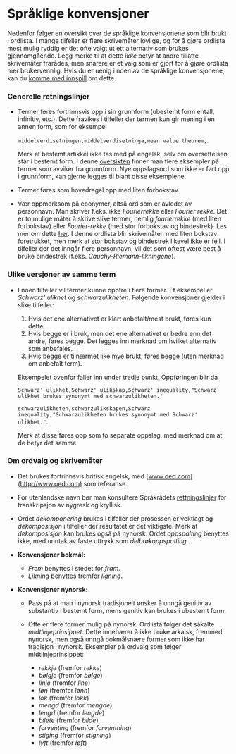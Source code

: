 # Språklige konvensjoner

Nedenfor følger en oversikt over de språklige konvensjonene som blir brukt i ordlista. I mange tilfeller er flere skrivemåter lovlige, og for å gjøre ordlista mest mulig ryddig er det ofte valgt ut ett alternativ som brukes gjennomgående. Legg merke til at dette <i>ikke</i> betyr at andre tillatte skrivemåter frarådes, men snarere er et valg som er gjort for å gjøre ordlista mer brukervennlig. Hvis du er uenig i noen av de språklige konvensjonene, kan du [komme med innspill](dokumentasjon/innspill.md) om dette. 

### Generelle retningslinjer
* Termer føres fortrinnsvis opp i sin grunnform (ubestemt form entall, infinitiv, etc.). Dette fravikes i tilfeller der termen kun gir mening i en annen form, som for eksempel

  `middelverdisetningen,middelverdisetninga,mean value theorem,`.
 
  Merk at bestemt artikkel ikke tas med på engelsk, selv om oversettelsen står i bestemt form. I denne [oversikten](ikke_grunnform_eksempler.md) finner man flere eksempler på termer som avviker fra grunnform. Nye oppslagsord som ikke er ført opp i grunnform, kan gjerne legges til blant disse eksemplene.

* Termer føres som hovedregel opp med liten forbokstav.

* Vær oppmerksom på eponymer, altså ord som er avledet av personnavn. Man skriver f.eks. ikke <i>Fourierrekke</i> eller <i>Fourier rekke</i>. Det er to mulige måter å skrive slike termer, nemlig <i>fourierrekke</i> (med liten forbokstav) eller <i>Fourier-rekke</i> (med stor forbokstav og bindestrek). Les mer om dette [her](http://www.sprakradet.no/sprakhjelp/Skriverad/Ordlister/eponym-i-fysikk-og-kjemi/). I denne ordlista blir skrivemåten med liten bokstav foretrukket, men merk at stor bokstav og bindestrek likevel ikke er feil. I tilfeller der det inngår flere personnavn, vil det som oftest være best å bruke bindestrek (f.eks. <i>Cauchy-Riemann-likningene</i>). 


### Ulike versjoner av samme term
* I noen tilfeller vil termer kunne opptre i flere former. Et eksempel er <i>Schwarz' ulikhet</i> og <i>schwarzulikheten</i>. Følgende konvensjoner gjelder i slike tilfeller:
  1. Hvis det ene alternativet er klart anbefalt/mest brukt, føres kun dette.  
  2. Hvis begge er i bruk, men det ene alternativet er bedre enn det andre, føres begge. Det legges inn merknad om hvilket alternativ som anbefales.
  3. Hvis begge er tilnærmet like mye brukt, føres begge (uten merknad om anbefalt term).
  
  Eksempelet ovenfor faller inn under tredje punkt. Oppføringen blir da

  `Schwarz' ulikhet,Schwarz' ulikskap,Schwarz' inequality,"Schwarz' ulikhet brukes synonymt med schwarzulikheten."`

  `schwarzulikheten,schwarzulikskapen,Schwarz inequality,"Schwarzulikheten brukes synonymt med Schwarz' ulikhet."`.

  Merk at disse føres opp som to separate oppslag, med merknad om at de betyr det samme.



### Om ordvalg og skrivemåter

* Det brukes fortrinnsvis britisk engelsk, med [www.oed.com](http://www.oed.com) som referanse.

* For utenlandske navn bør man konsultere Språkrådets [rettningslinjer](http://www.sprakradet.no/sprakhjelp/Skriverad/Transkripsjon_av_kyrillisk_og_nygresk/) for transkripsjon av nygresk og kryllisk.

* Ordet <i>dekomponering</i> brukes i tilfeller der prosessen er vektlagt og <i>dekomposisjon</i> i tilfeller der resultatet er det viktigste. Merk at <i>dekomposisjon</i> kan brukes også på nynorsk. Ordet <i>oppspalting</i> benyttes ikke, med unntak av faste uttrykk som <i>delbrøkoppspalting</i>. 

* **Konvensjoner bokmål:**
  * <i>Frem</i> benyttes i stedet for <i>fram</i>.
  * <i>Likning</i> benyttes fremfor <i>ligning</i>.

* **Konvensjoner nynorsk:**
  * Pass på at man i nynorsk tradisjonelt ønsker å unngå genitiv av substantiv i bestemt form, mens genitiv kan brukes i ubestemt form.

  * Ofte er flere former mulig på nynorsk. Ordlista følger det såkalte <i>midtlinjeprinsippet</i>. Dette innebærer å ikke bruke arkaisk, fremmed nynorsk, men også unngå bokmålsnære former som ikke har tradisjon i nynorsk. Eksempler på ordvalg som følger midtlinjeprinsippet:
    * <i>rekkje</i> (fremfor <i>rekke</i>)
    * <i>bølgje</i> (fremfor <i>bølge</i>)
    * <i>linje</i> (fremfor <i>line</i>)
    * <i>løn</i> (fremfor <i>lønn</i>)
    * <i>lok</i> (fremfor <i>lokk</i>)
    * <i>mengd</i> (fremfor <i>mengde</i>)
    * <i>lengd</i> (fremfor <i>lengde</i>)
    * <i>bilete</i> (fremfor <i>bilde</i>)
    * <i>forventing</i> (fremfor <i>forventning</i>)
    * <i>stiging</i> (fremfor <i>stigning</i>)
    * <i>lyft</i> (fremfor <i>løft</i>)

